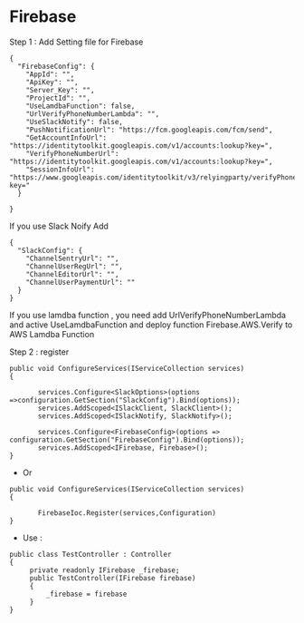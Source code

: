# Firebase

Step 1 : Add Setting file for Firebase

```
{
  "FirebaseConfig": {
    "AppId": "",
    "ApiKey": "",
    "Server_Key": "",
    "ProjectId": "",
    "UseLamdbaFunction": false,
    "UrlVerifyPhoneNumberLambda": "",
    "UseSlackNotify": false,
    "PushNotificationUrl": "https://fcm.googleapis.com/fcm/send",
    "GetAccountInfoUrl": "https://identitytoolkit.googleapis.com/v1/accounts:lookup?key=",
    "VerifyPhoneNumberUrl": "https://identitytoolkit.googleapis.com/v1/accounts:lookup?key=",
    "SessionInfoUrl": "https://www.googleapis.com/identitytoolkit/v3/relyingparty/verifyPhoneNumber?key="
  }
 
}

```
If you use Slack Noify Add


```
{
  "SlackConfig": {
    "ChannelSentryUrl": "",
    "ChannelUserRegUrl": "",
    "ChannelEditorUrl": "",
    "ChannelUserPaymentUrl": ""
  }
}

```
If you use lamdba function , you need add UrlVerifyPhoneNumberLambda and active UseLamdbaFunction 
and deploy function Firebase.AWS.Verify to AWS Lamdba Function

Step 2 : register

```
public void ConfigureServices(IServiceCollection services)
{
       
       services.Configure<SlackOptions>(options =>configuration.GetSection("SlackConfig").Bind(options));
       services.AddScoped<ISlackClient, SlackClient>();
       services.AddScoped<ISlackNotify, SlackNotify>();

       services.Configure<FirebaseConfig>(options => configuration.GetSection("FirebaseConfig").Bind(options));
       services.AddScoped<IFirebase, Firebase>();
}

```
+ Or 


```
public void ConfigureServices(IServiceCollection services)
{
       
       FirebaseIoc.Register(services,Configuration)
}

```
+ Use :

```
public class TestController : Controller
{
     private readonly IFirebase _firebase;
     public TestController(IFirebase firebase)
     {
         _firebase = firebase
     }
}
```



